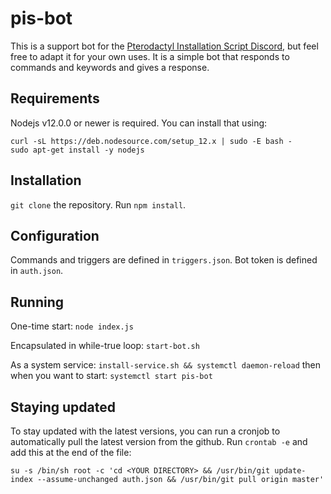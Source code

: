 # pis-bot
This is a support bot for the [Pterodactyl Installation Script Discord](https://discord.gg/zhUu4rv), but feel free to adapt it for your own uses. It is a simple bot that responds to commands and keywords and gives a response.

## Requirements
Nodejs v12.0.0 or newer is required. You can install that using:
```
curl -sL https://deb.nodesource.com/setup_12.x | sudo -E bash -
sudo apt-get install -y nodejs
```

## Installation
`git clone` the repository. Run `npm install`.

## Configuration
Commands and triggers are defined in `triggers.json`. Bot token is defined in `auth.json`.

## Running
One-time start: `node index.js`

Encapsulated in while-true loop: `start-bot.sh`

As a system service: `install-service.sh && systemctl daemon-reload` then when you want to start: `systemctl start pis-bot`

## Staying updated
To stay updated with the latest versions, you can run a cronjob to automatically pull the latest version from the github. Run `crontab -e` and add this at the end of the file:
```
su -s /bin/sh root -c 'cd <YOUR DIRECTORY> && /usr/bin/git update-index --assume-unchanged auth.json && /usr/bin/git pull origin master'
```
